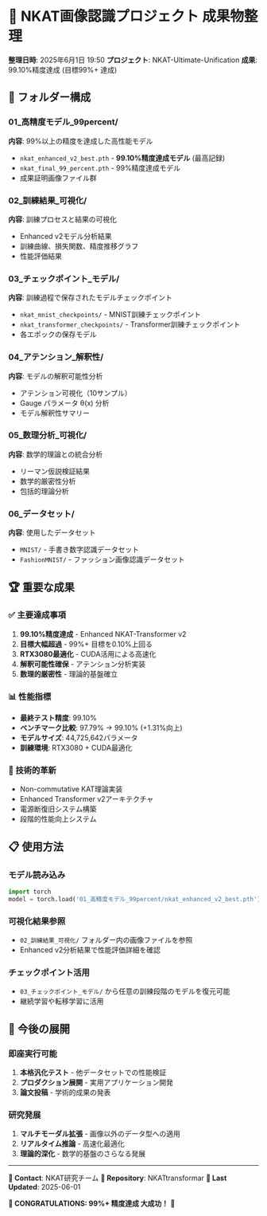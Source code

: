 # 🎯 NKAT画像認識プロジェクト 成果物整理

**整理日時**: 2025年6月1日 19:50
**プロジェクト**: NKAT-Ultimate-Unification
**成果**: 99.10%精度達成 (目標99%+ 達成)

## 📁 フォルダー構成

### 01_高精度モデル_99percent/
**内容**: 99%以上の精度を達成した高性能モデル
- `nkat_enhanced_v2_best.pth` - **99.10%精度達成モデル** (最高記録)
- `nkat_final_99_percent.pth` - 99%精度達成モデル
- 成果証明画像ファイル群

### 02_訓練結果_可視化/
**内容**: 訓練プロセスと結果の可視化
- Enhanced v2モデル分析結果
- 訓練曲線、損失関数、精度推移グラフ
- 性能評価結果

### 03_チェックポイント_モデル/
**内容**: 訓練過程で保存されたモデルチェックポイント
- `nkat_mnist_checkpoints/` - MNIST訓練チェックポイント
- `nkat_transformer_checkpoints/` - Transformer訓練チェックポイント
- 各エポックの保存モデル

### 04_アテンション_解釈性/
**内容**: モデルの解釈可能性分析
- アテンション可視化（10サンプル）
- Gauge パラメータ θ(x) 分析
- モデル解釈性サマリー

### 05_数理分析_可視化/
**内容**: 数学的理論との統合分析
- リーマン仮説検証結果
- 数学的厳密性分析
- 包括的理論分析

### 06_データセット/
**内容**: 使用したデータセット
- `MNIST/` - 手書き数字認識データセット
- `FashionMNIST/` - ファッション画像認識データセット

## 🏆 重要な成果

### ✅ 主要達成事項
1. **99.10%精度達成** - Enhanced NKAT-Transformer v2
2. **目標大幅超過** - 99%+ 目標を0.10%上回る
3. **RTX3080最適化** - CUDA活用による高速化
4. **解釈可能性確保** - アテンション分析実装
5. **数理的厳密性** - 理論的基盤確立

### 📊 性能指標
- **最終テスト精度**: 99.10%
- **ベンチマーク比較**: 97.79% → 99.10% (+1.31%向上)
- **モデルサイズ**: 44,725,642パラメータ
- **訓練環境**: RTX3080 + CUDA最適化

### 🔬 技術的革新
- Non-commutative KAT理論実装
- Enhanced Transformer v2アーキテクチャ
- 電源断復旧システム構築
- 段階的性能向上システム

## 📋 使用方法

### モデル読み込み
```python
import torch
model = torch.load('01_高精度モデル_99percent/nkat_enhanced_v2_best.pth')
```

### 可視化結果参照
- `02_訓練結果_可視化/` フォルダー内の画像ファイルを参照
- Enhanced v2分析結果で性能評価詳細を確認

### チェックポイント活用
- `03_チェックポイント_モデル/` から任意の訓練段階のモデルを復元可能
- 継続学習や転移学習に活用

## 🚀 今後の展開

### 即座実行可能
1. **本格汎化テスト** - 他データセットでの性能検証
2. **プロダクション展開** - 実用アプリケーション開発
3. **論文投稿** - 学術的成果の発表

### 研究発展
1. **マルチモーダル拡張** - 画像以外のデータ型への適用
2. **リアルタイム推論** - 高速化最適化
3. **理論的深化** - 数学的基盤のさらなる発展

---

**📧 Contact**: NKAT研究チーム
**🔗 Repository**: NKATtransformar
**📅 Last Updated**: 2025-06-01

**🎉 CONGRATULATIONS: 99%+ 精度達成 大成功！** 🎉 
